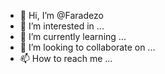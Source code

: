 - 👋 Hi, I’m @Faradezo
- 👀 I’m interested in ...
- 🌱 I’m currently learning ...
- 💞️ I’m looking to collaborate on ...
- 📫 How to reach me ...

<!---
Faradezo/Faradezo is a ✨ special ✨ repository because its `README.md` (this file) appears on your GitHub profile.
You can click the Preview link to take a look at your changes.
--->

